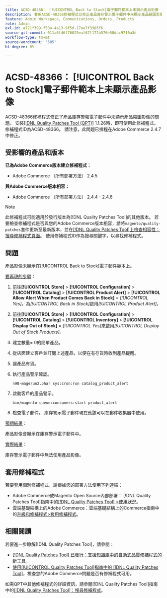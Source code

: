 ```yaml
---
title: ACSD-48366： [!UICONTROL Back to Stock]電子郵件範本上未顯示產品影像
description: 套用ACSD-48366修補程式以修正產品庫存警示電子郵件中未顯示產品縮圖影像的Adobe Commerce問題。
feature: Admin Workspace, Communications, Orders, Products
role: Admin
exl-id: a721f399-f50a-4a13-9f5d-17ae7f3985f6
source-git-commit: 011a6f46f76029eaf67f172b576e58dac9710a3d
workflow-type: tm+mt
source-wordcount: '385'
ht-degree: 0%

---
```


# ACSD-48366： [!UICONTROL Back to Stock]電子郵件範本上未顯示產品影像

ACSD-48366修補程式修正了產品庫存警報電子郵件中未顯示產品縮圖影像的問題。 安裝[[!DNL Quality Patches Tool (QPT)]](https://experienceleague.adobe.com/zh-hant/docs/commerce-operations/tools/quality-patches-tool/quality-patches-tool-to-self-serve-quality-patches) 1.1.26時，即可使用此修補程式。 修補程式ID為ACSD-48366。 請注意，此問題已排程在Adobe Commerce 2.4.7中修正。

## 受影響的產品和版本

**已為Adobe Commerce版本建立修補程式：**

* Adobe Commerce （所有部署方法） 2.4.5

**與Adobe Commerce版本相容：**

* Adobe Commerce （所有部署方法） 2.4.4 - 2.4.6

>[!NOTE]
>
>此修補程式可能適用於發行版本為[!DNL Quality Patches Tool]的其他版本。 若要檢查修補程式是否與您的Adobe Commerce版本相容，請將`magento/quality-patches`套件更新至最新版本，並在[[!DNL Quality Patches Tool]上檢查相容性：搜尋修補程式頁面](https://experienceleague.adobe.com/tools/commerce-quality-patches/index.html?lang=zh-Hant)。 使用修補程式ID作為搜尋關鍵字，以尋找修補程式。

## 問題

產品影像未顯示在[!UICONTROL Back to Stock]電子郵件範本上。

<u>要再現的步驟</u>：

1. 前往&#x200B;**[!UICONTROL Store]** > **[!UICONTROL Configuration]** > **[!UICONTROL Catalog]** > **[!UICONTROL Product Alert]** > **[!UICONTROL Allow Alert When Product Comes Back in Stock]** = *[!UICONTROL Yes]*，為&#x200B;*[!UICONTROL Back in Stock]*&#x200B;啟用&#x200B;*[!UICONTROL Product Alert]*。
1. 前往&#x200B;**[!UICONTROL Store]** > **[!UICONTROL Configuration]** > **[!UICONTROL Catalog]** > **[!UICONTROL Inventory]** > **[!UICONTROL Display Out of Stock]** = *[!UICONTROL Yes]*&#x200B;來啟用&#x200B;*[!UICONTROL Display Out of Stock Products]*。
1. 建立數量= 0的簡單產品。
1. 從店面建立客戶並訂閱上述產品，以便在有存貨時收到產品提醒。
1. 讓產品有貨。
1. 執行產品警示確認。

   ```
   n98-magerun2.phar sys:cron:run catalog_product_alert
   ```

1. 啟動客戶的產品警示。

   ```
   bin/magento queue:consumers:start product_alert
   ```

1. 檢查電子郵件。 庫存警示電子郵件現在應該可以在郵件收集器中使用。

<u>預期結果</u>：

產品影像會顯示在庫存警示電子郵件中。

<u>實際結果</u>：

庫存警示電子郵件中無法使用產品影像。

## 套用修補程式

若要套用個別修補程式，請根據您的部署方法使用下列連結：

* Adobe Commerce或Magento Open Source內部部署： [!DNL Quality Patches Tool]指南中的[[!DNL Quality Patches Tool] >使用狀況](/help/tools/quality-patches-tool/usage.md)。
* 雲端基礎結構上的Adobe Commerce：雲端基礎結構上的Commerce指南中的[升級和修補程式>套用修補程式](https://experienceleague.adobe.com/docs/commerce-cloud-service/user-guide/develop/upgrade/apply-patches.html?lang=zh-Hant)。

## 相關閱讀

若要進一步瞭解[!DNL Quality Patches Tool]，請參閱：

* [[!DNL Quality Patches Tool] 已發行：支援知識庫中的自助式品質修補程式](https://experienceleague.adobe.com/zh-hant/docs/commerce-operations/tools/quality-patches-tool/quality-patches-tool-to-self-serve-quality-patches)的新工具。
* [使用[!UICONTROL Quality Patches Tool]指南中的 [!DNL Quality Patches Tool]](/help/tools/quality-patches-tool/patches-available-in-qpt/check-patch-for-magento-issue-with-magento-quality-patches.md)，檢查您的Adobe Commerce問題是否有修補程式可用。


如需QPT中其他修補程式的詳細資訊，請參閱[!DNL Quality Patches Tool]指南中的[[!DNL Quality Patches Tool]：搜尋修補程式](https://experienceleague.adobe.com/tools/commerce-quality-patches/index.html?lang=zh-Hant)。
